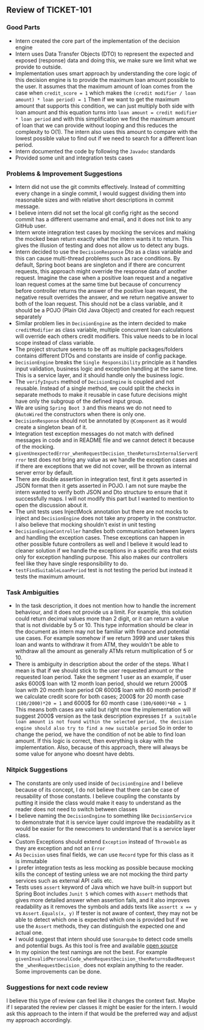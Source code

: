 ## Review of TICKET-101

### Good Parts

- Intern created the core part of the implementation of the decision engine
- Intern uses Data Transfer Objects (DTO) to represent the expected and exposed (response) data and doing this, we make sure we limit what we provide to outside.
- Implementation uses smart approach by understanding the core logic of this decision engine is to provide the maximum loan amount possible to the user.
It assumes that the maximum amount of loan comes from the case when `credit_score = 1` which makes the `(credit modifier / loan amount) * loan period) = 1`
Then if we want to get the maximum amount that supports this condition, we can just multiply both side with loan amount and this equation turns into
`loan amount = credit modifier * loan period` and with this simplification we find the maximum amount of loan that we can provide without looping and this reduces the complexity to O(1). 
The intern also uses this amount to compare with the lowest possible value to find out if we need to search for a different loan period.
- Intern documented the code by following the `Javadoc` standards
- Provided some unit and integration tests cases

### Problems & Improvement Suggestions

- Intern did not use the git commits effectively. Instead of committing every change in a single commit, I would suggest dividing them into reasonable sizes and with relative short descriptions in commit message.
- I believe intern did not set the local git config right as the second commit has a different username and email, and it does not link to any GitHub user.
- Intern wrote integration test cases by mocking the services and making the mocked bean return exactly what the intern wants it to return. This gives the illusion of testing and does not allow us to detect any bugs.
- Intern decided to use the `DecisionResponse` Dto as a class variable and this can cause multi-thread problems such as race conditions. By default, Spring boot beans are singleton and if there are concurrent requests, this approach might override the response data of another request.
Imagine the case when a positive loan request and a negative loan request comes at the same time but because of concurrency before controller returns the answer of the positive loan request, the negative result overrides the answer, and we return negative answer to both of the loan request.
This should not be a class variable, and it should be a POJO (Plain Old Java Object) and created for each request separately
- Similar problem lies in `DecisionEngine` as the intern decided to make `creditModifier` as class variable, multiple concurrent loan calculations will override each others credit modifiers.
This value needs to be in local scope instead of class variable.
- The project structure seems to be off as multiple packages/folders contains different DTOs and constants are inside of config package.
- `DecisionEngine` breaks the `Single Responsibility` principle as it handles input validation, business logic and exception handling at the same time. This is a service layer, and it should handle only the business logic.
- The `verifyInputs` method of `DecisionEngine` is coupled and not reusable. Instead of a single method, we could split the checks in separate methods to make it reusable in case future decisions might have only the subgroup of the defined input group.
- We are using `Spring Boot 3` and this means we do not need to `@AutoWired` the constructors when there is only one.
- `DecisionResponse` should not be annotated by `@Component` as it would create a singleton bean of it.
- Integration test exception messages do not match with defined messages in code and in README file and we cannot detect it because of the mocking.
- `givenUnexpectedError_whenRequestDecision_thenReturnsInternalServerError` test does not bring any value as we handle the exception cases and if there are exceptions that we did not cover, will be thrown as internal server error by default.
- There are double assertion in integration test, first it gets asserted in JSON format then it gets asserted in POJO. I am not sure maybe the intern wanted to verify both JSON and Dto structure to ensure that it successfully maps.
I will not modify this part but I wanted to mention to open the discussion about it.
- The unit tests uses InjectMock annotation but there are not mocks to inject and `DecisionEngine` does not take any property in the constructor. I also believe that mocking shouldn't exist in unit testing
- `DecisionEngineController` handles both communication between layers and handling the exception cases. These exceptions can happen in other possible future controllers as well 
and I believe it would lead to cleaner solution if we handle the exceptions in a specific area that exists only for exception handling purpose. This also makes our controllers feel like they have single responsibility to do.
- `testFindSuitableLoanPeriod` test is not testing the period but instead it tests the maximum amount.


### Task Ambiguities

- In the task description, it does not mention how to handle the increment behaviour, and it does not provide us a limit.
For example, this solution could return decimal values more than 2 digit, or it can return a value that is not dividable by 5 or 10.
This type information should be clear in the document as intern may not be familiar with finance and potential use cases.
For example somehow if we return 3999 and user takes this loan and wants to withdraw it from ATM, they wouldn't be able to withdraw all the amount as generally ATMs return multiplication of 5 or 10.
- There is ambiguity in description about the order of the steps. What I mean is that if we should stick to the user requested amount or the requested loan period.
Take the segment 1 user as an example, if user asks 6000$ loan with 12 month loan period, should we return 2000$ loan with 20 month loan period OR 6000$ loan with 60 month period?
If we calculate credit score for both cases;
 2000$ for 20 month case  `(100/2000)*20 = 1` and 6000$ for 60 month case  `(100/6000)*60 = 1`
This means both cases are valid but right now the implementation will suggest 2000$ version as the task description expresses `If a suitable loan amount is not
  found within the selected period, the decision engine should also try to find a new suitable period` So in order to change the period, we have the condition of not be able to find loan amount.
If this logic is correct, then everything is okay with the implementation. Also, because of this approach, there will always be some value for anyone who doesnt have debts.

### Nitpick Suggestions

- The constants are only used inside of `DecisionEngine` and I believe because of its concept, I do not believe that there can be case of reusability of those constants. 
I believe coupling the constants by putting it inside the class would make it easy to understand as the reader does not need to switch between classes
- I believe naming the `DecisionEngine` to something like `DecisionService` to demonstrate that it is service layer could improve the readability as it would be easier for the newcomers to understand that is a service layer class.
- Custom Exceptions should extend `Exception` instead of `Throwable` as they are exception and not an `Error`
- As `Decision` uses final fields, we can use `Record` type for this class as it is immutable
- I prefer integration tests as less mocking as possible because mocking kills the concept of testing unless we are not mocking the third party services such as external API calls etc.
- Tests uses `assert` keyword of Java which we have built-in support but Spring Boot includes `Junit 5` which comes with `Assert` methods that gives more detailed answer when assertion fails, and it also improves readability as it removes the symbols and adds texts like `assertt x == y` vs `Assert.Equals(x, y)`
If tester is not aware of context, they may not be able to detect which one is expected which one is provided but if we use the `Assert` methods, they can distinguish the expected one and actual one.
- I would suggest that intern should use `Sonarqube` to detect code smells and potential bugs. As this tool is free and available [open source](https://github.com/SonarSource/sonarqube)
- In my opinion the test namings are not the best. For example `givenInvalidPersonalCode_whenRequestDecision_thenReturnsBadRequest` the `_whenRequestDecision_` does not explain anything to the reader. Some improvements can be done.

### Suggestions for next code review

I believe this type of review can feel like it changes the context fast. Maybe if I separated the review per classes it might be easier for the intern. I would ask this approach to the intern if that would be the preferred way and adjust my approach accordingly.